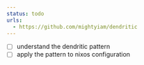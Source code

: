 ```yaml
---
status: todo
urls:
  - https://github.com/mightyiam/dendritic
---
```


- [ ] understand the dendritic pattern
- [ ] apply the pattern to nixos configuration
